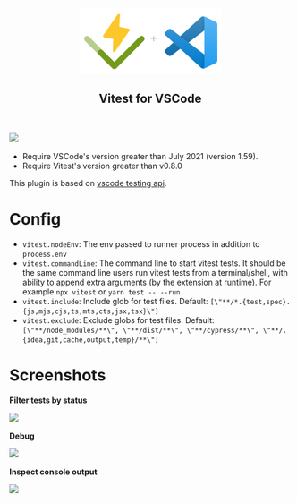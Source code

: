 
<p align="center">
  <br />
  <a title="Learn more about Vitest for VSCode" href="https://github.com/zxch3n/vitest-explorer"><img src="./img/cover.png" alt="Vitest for VSCode Logo" width="50%" /></a>

</p>

<h2 align="center">
  <b>Vitest for VSCode</b>
</h2>



<br />

![](https://i.ibb.co/bJCbCf2/202203292020.gif)


- Require VSCode's version greater than July 2021 (version 1.59).
- Require Vitest's version greater than v0.8.0

This plugin is based on [vscode testing api](https://code.visualstudio.com/api/extension-guides/testing).



# Config

- `vitest.nodeEnv`: The env passed to runner process in addition to `process.env`
- `vitest.commandLine`: The command line to start vitest tests. It should be the same command line users run vitest tests from a terminal/shell, with ability to append extra arguments (by the extension at runtime). For example `npx vitest` or `yarn test -- --run`
- `vitest.include`: Include glob for test files. Default: `[\"**/*.{test,spec}.{js,mjs,cjs,ts,mts,cts,jsx,tsx}\"]`
- `vitest.exclude`: Exclude globs for test files. Default: `[\"**/node_modules/**\", \"**/dist/**\", \"**/cypress/**\", \"**/.{idea,git,cache,output,temp}/**\"]`


# Screenshots

**Filter tests by status**

<img src="https://i.ibb.co/K903GYL/Screen-Recording-2022-03-29-at-20-41-54.gif"/>

**Debug**

<img src="https://i.ibb.co/SXtF6Yp/Screen-Recording-2022-03-29-at-20-49-54.gif"/>

**Inspect console output**

![](https://i.ibb.co/gMZWXZQ/Screen-Recording-2022-03-29-at-20-59-31.gif)



